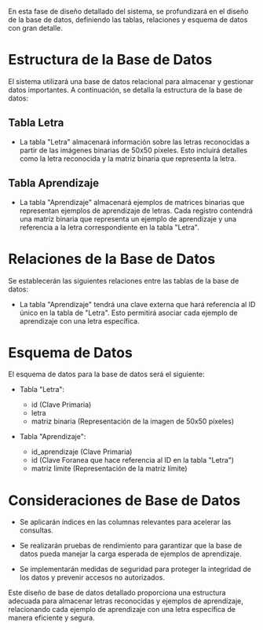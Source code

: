 En esta fase de diseño detallado del sistema, se profundizará en el diseño de la base de datos, definiendo las tablas, relaciones y esquema de datos con gran detalle.

# Estructura de la Base de Datos

El sistema utilizará una base de datos relacional para almacenar y gestionar datos importantes. A continuación, se detalla la estructura de la base de datos:

## Tabla Letra

- La tabla "Letra" almacenará información sobre las letras reconocidas a partir de las imágenes binarias de 50x50 píxeles. Esto incluirá detalles como la letra reconocida y la matriz binaria que representa la letra.

## Tabla Aprendizaje

- La tabla "Aprendizaje" almacenará ejemplos de matrices binarias que representan ejemplos de aprendizaje de letras. Cada registro contendrá una matriz binaria que representa un ejemplo de aprendizaje y una referencia a la letra correspondiente en la tabla "Letra".

# Relaciones de la Base de Datos

Se establecerán las siguientes relaciones entre las tablas de la base de datos:

- La tabla "Aprendizaje" tendrá una clave externa que hará referencia al ID único en la tabla de "Letra". Esto permitirá asociar cada ejemplo de aprendizaje con una letra específica.

# Esquema de Datos

El esquema de datos para la base de datos será el siguiente:

- Tabla "Letra":
  - id (Clave Primaria)
  - letra
  - matriz binaria (Representación de la imagen de 50x50 píxeles)

- Tabla "Aprendizaje":
  - id_aprendizaje (Clave Primaria)
  - id (Clave Foranea que hace referencia al ID en la tabla "Letra")
  - matriz limite (Representación de la matriz límite)

# Consideraciones de Base de Datos

- Se aplicarán índices en las columnas relevantes para acelerar las consultas.

- Se realizarán pruebas de rendimiento para garantizar que la base de datos pueda manejar la carga esperada de ejemplos de aprendizaje.

- Se implementarán medidas de seguridad para proteger la integridad de los datos y prevenir accesos no autorizados.

Este diseño de base de datos detallado proporciona una estructura adecuada para almacenar letras reconocidas y ejemplos de aprendizaje, relacionando cada ejemplo de aprendizaje con una letra específica de manera eficiente y segura.


